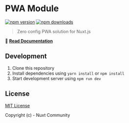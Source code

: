 # PWA Module

[![npm version][npm-version-src]][npm-version-href]
[![npm downloads][npm-downloads-src]][npm-downloads-href]

> Zero config PWA solution for Nuxt.js

📖 [**Read Documentation**](https://pwa.nuxtjs.org)

## Development

1. Clone this repository
2. Install dependencies using `yarn install` or `npm install`
3. Start development server using `npm run dev`

## License

[MIT License](./LICENSE)

Copyright (c) - Nuxt Community

<!-- Badges -->
[npm-version-src]: https://img.shields.io/npm/v/somethingnew71/pwa-nuxt-bridge/latest.svg?style=flat-square
[npm-version-href]: https://npmjs.com/package/pwa-nuxt-bridge

[npm-downloads-src]: https://img.shields.io/npm/dm/somethingnew71/pwa-nuxt-bridge.svg?style=flat-square
[npm-downloads-href]: https://npmjs.com/package/pwa-nuxt-bridge

